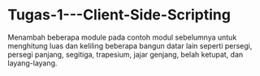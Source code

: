 # Tugas-1---Client-Side-Scripting
Menambah beberapa module pada contoh modul sebelumnya untuk menghitung luas dan keliling beberapa bangun datar lain seperti persegi, persegi panjang, segitiga, trapesium, jajar genjang, belah ketupat, dan layang-layang.
